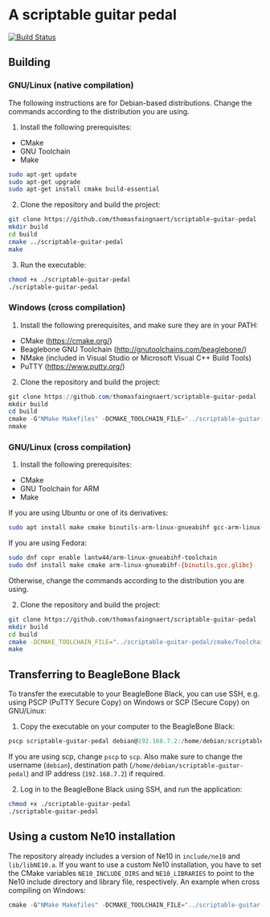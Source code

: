 # A scriptable guitar pedal
[![Build Status](https://travis-ci.org/thomasfaingnaert/scriptable-guitar-pedal.svg?branch=master)](https://travis-ci.org/thomasfaingnaert/scriptable-guitar-pedal)
## Building
### GNU/Linux (native compilation)
The following instructions are for Debian-based distributions.
Change the commands according to the distribution you are using.

1. Install the following prerequisites:
  - CMake
  - GNU Toolchain
  - Make
```bash
sudo apt-get update
sudo apt-get upgrade
sudo apt-get install cmake build-essential
```

2. Clone the repository and build the project:
```bash
git clone https://github.com/thomasfaingnaert/scriptable-guitar-pedal
mkdir build
cd build
cmake ../scriptable-guitar-pedal
make
```

3. Run the executable:
```bash
chmod +x ./scriptable-guitar-pedal
./scriptable-guitar-pedal
```

### Windows (cross compilation)
1. Install the following prerequisites, and make sure they are in your PATH:
  - CMake (https://cmake.org/)
  - Beaglebone GNU Toolchain (http://gnutoolchains.com/beaglebone/)
  - NMake (included in Visual Studio or Microsoft Visual C++ Build Tools)
  - PuTTY (https://www.putty.org/)

2. Clone the repository and build the project:
```powershell
git clone https://github.com/thomasfaingnaert/scriptable-guitar-pedal
mkdir build
cd build
cmake -G"NMake Makefiles" -DCMAKE_TOOLCHAIN_FILE="../scriptable-guitar-pedal/cmake/Toolchain.cmake" ../scriptable-guitar-pedal
nmake
```

### GNU/Linux (cross compilation)
1. Install the following prerequisites:
  - CMake
  - GNU Toolchain for ARM
  - Make

If you are using Ubuntu or one of its derivatives:
```bash
sudo apt install make cmake binutils-arm-linux-gnueabihf gcc-arm-linux-gnueabihf g++-arm-linux-gnueabihf
```

If you are using Fedora:
```bash
sudo dnf copr enable lantw44/arm-linux-gnueabihf-toolchain
sudo dnf install make cmake arm-linux-gnueabihf-{binutils,gcc,glibc}
```

Otherwise, change the commands according to the distribution you are using.

2. Clone the repository and build the project:
```bash
git clone https://github.com/thomasfaingnaert/scriptable-guitar-pedal
mkdir build
cd build
cmake -DCMAKE_TOOLCHAIN_FILE="../scriptable-guitar-pedal/cmake/Toolchain.cmake" ../scriptable-guitar-pedal
make
```

## Transferring to BeagleBone Black
To transfer the executable to your BeagleBone Black, you can use SSH, e.g. using PSCP (PuTTY Secure Copy) on Windows or SCP (Secure Copy) on GNU/Linux:
1. Copy the executable on your computer to the BeagleBone Black:
```powershell
pscp scriptable-guitar-pedal debian@192.168.7.2:/home/debian/scriptable-guitar-pedal
```
If you are using scp, change `pscp` to `scp`.
Also make sure to change the username (`debian`), destination path (`/home/debian/scriptable-guitar-pedal`) and IP address (`192.168.7.2`) if required.

2. Log in to the BeagleBone Black using SSH, and run the application:
```bash
chmod +x ./scriptable-guitar-pedal
./scriptable-guitar-pedal
```

## Using a custom Ne10 installation
The repository already includes a version of Ne10 in `include/ne10` and `lib/libNE10.a`.
If you want to use a custom Ne10 installation, you have to set the CMake variables `NE10_INCLUDE_DIRS` and `NE10_LIBRARIES` to point to the Ne10 include directory and library file, respectively.
An example when cross compiling on Windows:
```powershell
cmake -G"NMake Makefiles" -DCMAKE_TOOLCHAIN_FILE="../scriptable-guitar-pedal/cmake/Toolchain.cmake" -DNE10_INCLUDE_DIRS="/path/to/ne10/inc" -DNE10_LIBRARIES="/path/to/ne10/build/modules/libNE10.a" ../scriptable-guitar-pedal
```
